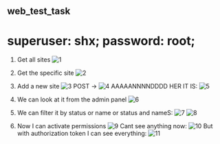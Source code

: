 ## web_test_task

# superuser: shx; password: root;

1.	Get all sites
![1](/img_for_readme/1.png.jpg)
 
2.	Get the specific site
 ![2](/img_for_readme/2.jpg)
3.	Add a new site
 ![3](/img_for_readme/3.jpg)
POST ->
  ![4](/img_for_readme/4.jpg)
AAAAANNNNDDDD HER IT IS:
  ![5](/img_for_readme/5.jpg)
4.	We can look at it from the admin panel
  ![6](/img_for_readme/6.jpg)

5.	We can filter it by status or name or status and nameS:
  ![7](/img_for_readme/7.jpg)
   ![8](/img_for_readme/8.jpg)
 

6.	Now I can activate permissions
  ![9](/img_for_readme/9.jpg)
Cant see anything now:
  ![10](/img_for_readme/10.jpg)
But with authorization token I can see everything:
  ![11](/img_for_readme/11.jpg)
